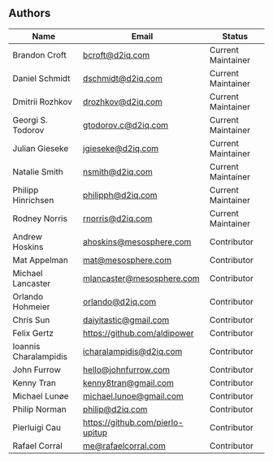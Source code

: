 Authors
-------

Name | Email | Status
-----|-------|--------
Brandon Croft | bcroft@d2iq.com | Current Maintainer
Daniel Schmidt | dschmidt@d2iq.com | Current Maintainer
Dmitrii Rozhkov | drozhkov@d2iq.com | Current Maintainer
Georgi S. Todorov | gtodorov.c@d2iq.com | Current Maintainer
Julian Gieseke | jgieseke@d2iq.com | Current Maintainer
Natalie Smith | nsmith@d2iq.com | Current Maintainer
Philipp Hinrichsen | philipph@d2iq.com | Current Maintainer
Rodney Norris | rnorris@d2iq.com | Current Maintainer
Andrew Hoskins | ahoskins@mesosphere.com | Contributor
Mat Appelman | mat@mesosphere.com | Contributor
Michael Lancaster | mlancaster@mesosphere.com | Contributor
Orlando Hohmeier | orlando@d2iq.com | Contributor
Chris Sun | daiyitastic@gmail.com | Contributor
Felix Gertz | https://github.com/aldipower | Contributor
Ioannis Charalampidis | icharalampidis@d2iq.com | Contributor
John Furrow | hello@johnfurrow.com | Contributor
Kenny Tran | kenny8tran@gmail.com | Contributor
Michael Lunøe | michael.lunoe@gmail.com | Contributor
Philip Norman | philip@d2iq.com | Contributor
Pierluigi Cau | https://github.com/pierlo-upitup | Contributor
Rafael Corral | me@rafaelcorral.com | Contributor
